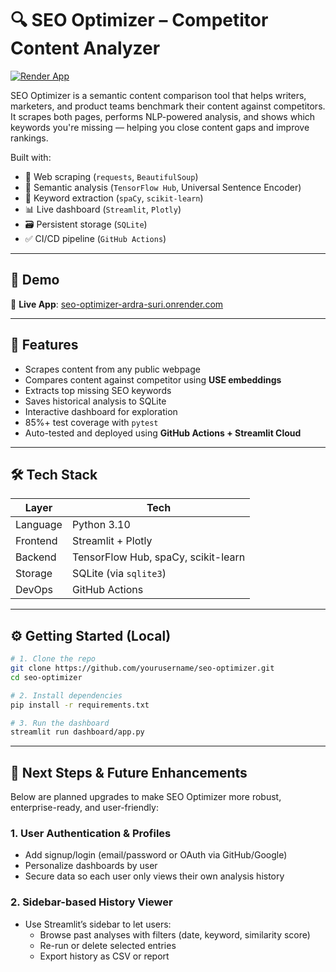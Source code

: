 # 🔍 SEO Optimizer – Competitor Content Analyzer

[![Render App](https://img.shields.io/badge/Live-Dashboard-brightgreen)](https://seo-optimizer-50y1.onrender.com)

SEO Optimizer is a semantic content comparison tool that helps writers, marketers, and product teams benchmark their content against competitors. It scrapes both pages, performs NLP-powered analysis, and shows which keywords you're missing — helping you close content gaps and improve rankings.


Built with:
- 🔗 Web scraping (`requests`, `BeautifulSoup`)
- 🧠 Semantic analysis (`TensorFlow Hub`, Universal Sentence Encoder)
- 📝 Keyword extraction (`spaCy`, `scikit-learn`)
- 📊 Live dashboard (`Streamlit`, `Plotly`)
- 🗃️ Persistent storage (`SQLite`)
- ✅ CI/CD pipeline (`GitHub Actions`)

---

## 📸 Demo

🔗 **Live App**: [seo-optimizer-ardra-suri.onrender.com](https://seo-optimizer-50y1.onrender.com)


---

## 🚀 Features

-  Scrapes content from any public webpage
-  Compares content against competitor using **USE embeddings**
-  Extracts top missing SEO keywords
-  Saves historical analysis to SQLite
-  Interactive dashboard for exploration
-  85%+ test coverage with `pytest`
-  Auto-tested and deployed using **GitHub Actions + Streamlit Cloud**

---

## 🛠️ Tech Stack

| Layer        | Tech                                      |
|--------------|-------------------------------------------|
| Language     | Python 3.10                               |
| Frontend     | Streamlit + Plotly                        |
| Backend      | TensorFlow Hub, spaCy, scikit-learn       |
| Storage      | SQLite (via `sqlite3`)                    |
| DevOps       | GitHub Actions                            |

---

## ⚙️ Getting Started (Local)

```bash
# 1. Clone the repo
git clone https://github.com/yourusername/seo-optimizer.git
cd seo-optimizer

# 2. Install dependencies
pip install -r requirements.txt

# 3. Run the dashboard
streamlit run dashboard/app.py
```

---

## 🚧 Next Steps & Future Enhancements

Below are planned upgrades to make SEO Optimizer more robust, enterprise-ready, and user-friendly:

### 1. User Authentication & Profiles
- Add signup/login (email/password or OAuth via GitHub/Google)  
- Personalize dashboards by user  
- Secure data so each user only views their own analysis history

### 2. Sidebar-based History Viewer
- Use Streamlit’s sidebar to let users:
  - Browse past analyses with filters (date, keyword, similarity score)  
  - Re-run or delete selected entries  
  - Export history as CSV or report
